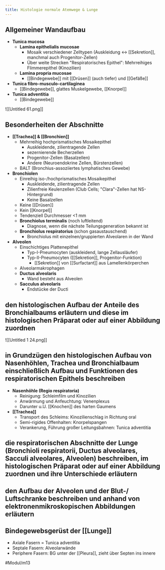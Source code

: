 ```yaml
---
title: Histologie normale Atemwege & Lunge
---
```

## Allgemeiner Wandaufbau

- **Tunica mucosa**
    - **Lamina epithelialis mucosae**
        - Mosaik verschiedener Zelltypen (Auskleidung ↔ [[Sekretion]], manchmal auch Progenitor-Zellen)
        - Über weite Strecken "Respiratorisches Epithel": Mehrreihiges Flimmerepithel (Kinozilien)
    - **Lamina propria mucosae**
        - [[Bindegewebe]] mit [[Drüsen]] (auch tiefer) und [[Gefäße]]
- **Tunica fibro-musculo-cartilaginea**
    - [[Bindegewebe]], glattes Muskelgewebe, [[Knorpel]]
- **Tunica adventitia**
    - [[Bindegewebe]]

![[Untitled 61.png]]

## Besonderheiten der Abschnitte

- **[[Trachea]] & [[Bronchien]]**
    - Mehrreihig hochprismatisches Mosaikepithel
        - Auskleidende, zilientragende Zellen
        - sezernierende Becherzellen
        - Progenitor-Zellen (Basalzellen)
        - Andere (Neuroendokrine Zellen, Bürstenzellen)
    - BALT (Bronchius-assoziiertes lymphatisches Gewebe)
- **Bronchiolen**
    - Einreihig iso-/hochprismatisches Mosaikepithel
        - Auskleidende, zilientragende Zellen
        - Zilienfreie Keulenzellen (Club Cells; "Clara"-Zellen hat NS-Hintergrund)
        - Keine Basalzellen
    - Keine [[Drüsen]]
    - Kein [[Knorpel]]
    - Tendenziell Durchmesser <1 mm
    - **Bronchiolus terminalis** (noch luftleitend)
        - Diagnose, wenn die nächste Teilungsgeneration bekannt ist
    - **Bronchiolus respiratorius** (schon gasaustauschend)
        - Bronchiolus mit einzelnen/gruppierten Alveolaren in der Wand
- **Alveolen**
    - Einschichtiges Plattenepithel
        - Typ-I-Pneumocyten (auskleidend, lange Zellausläufer)
        - Typ-II-Pneumocyten ([[Sekretion]], Progenitor-Funktion)
            - [[Sekretion]] von [[Surfactant]] aus Lamellenkörperchen
    - Alveolarmakrophagen
    - **Ductus alveolaris**
        - Wand besteht aus Alveolen
    - **Sacculus alveolaris**
        - Endstücke der Ducti

## den histologischen Aufbau der Anteile des Bronchialbaums erläutern und diese im histologischen Präparat oder auf einer Abbildung zuordnen

![[Untitled 1 24.png]]

## in Grundzügen den histologischen Aufbau von Nasenhöhlen, Trachea und Bronchialbaum einschließlich Aufbau und Funktionen des respiratorischen Epithels beschreiben

- **Nasenhöhle (Regio respiratoria)**
    - Reinigung: Schleimfilm und Kinozilien
    - Anwärmung und Anfeuchtung: Venenplexus
    - Darunter u.U. [[Knochen]] des harten Gaumens
- **[[Trachea]]**
    - Transport des Schleims: Kinozilienschlag in Richtung oral
    - Semi-rigides Offenhalten: Knorpelspangen
    - Verankerung, Führung großer Leitungsbahnen: Tunica adventitia

## die respiratorischen Abschnitte der Lunge (Bronchioli respiratorii, Ductus alveolares, Sacculi alveolares, Alveolen) beschreiben, im histologischen Präparat oder auf einer Abbildung zuordnen und ihre Unterschiede erläutern

## den Aufbau der Alveolen und der Blut-/ Luftschranke beschreiben und anhand von elektronenmikroskopischen Abbildungen erläutern

## Bindegewebsgerüst der [[Lunge]]

- Axiale Fasern = Tunica adventitia
- Septale Fasern: Alveolarwände
- Periphere Fasern: BG unter der [[Pleura]], zieht über Septen ins innere

#Modul/m13